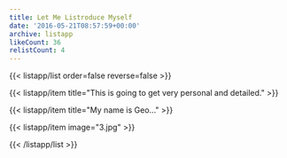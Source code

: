 ```yaml
---
title: Let Me Listroduce Myself
date: '2016-05-21T08:57:59+00:00'
archive: listapp
likeCount: 36
relistCount: 4
---
```



{{< listapp/list order=false reverse=false >}}

   {{< listapp/item title="This is going to get very personal and detailed." >}}

   {{< listapp/item title="My name is Geo..." >}}

   {{< listapp/item
      image="3.jpg" >}}

{{< /listapp/list >}}
